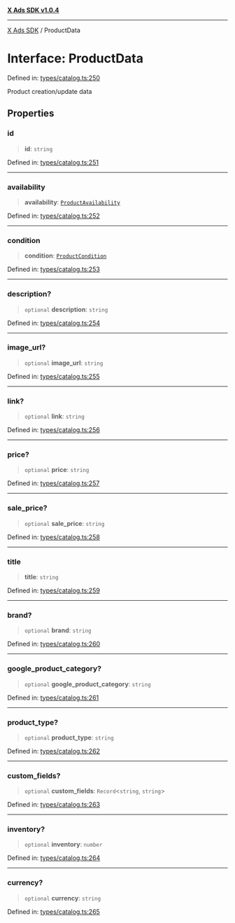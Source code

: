 [**X Ads SDK v1.0.4**](../README.md)

***

[X Ads SDK](../globals.md) / ProductData

# Interface: ProductData

Defined in: [types/catalog.ts:250](https://github.com/kage1020/x-ads-sdk/blob/main/src/types/catalog.ts#L250)

Product creation/update data

## Properties

### id

> **id**: `string`

Defined in: [types/catalog.ts:251](https://github.com/kage1020/x-ads-sdk/blob/main/src/types/catalog.ts#L251)

***

### availability

> **availability**: [`ProductAvailability`](../type-aliases/ProductAvailability.md)

Defined in: [types/catalog.ts:252](https://github.com/kage1020/x-ads-sdk/blob/main/src/types/catalog.ts#L252)

***

### condition

> **condition**: [`ProductCondition`](../type-aliases/ProductCondition.md)

Defined in: [types/catalog.ts:253](https://github.com/kage1020/x-ads-sdk/blob/main/src/types/catalog.ts#L253)

***

### description?

> `optional` **description**: `string`

Defined in: [types/catalog.ts:254](https://github.com/kage1020/x-ads-sdk/blob/main/src/types/catalog.ts#L254)

***

### image\_url?

> `optional` **image\_url**: `string`

Defined in: [types/catalog.ts:255](https://github.com/kage1020/x-ads-sdk/blob/main/src/types/catalog.ts#L255)

***

### link?

> `optional` **link**: `string`

Defined in: [types/catalog.ts:256](https://github.com/kage1020/x-ads-sdk/blob/main/src/types/catalog.ts#L256)

***

### price?

> `optional` **price**: `string`

Defined in: [types/catalog.ts:257](https://github.com/kage1020/x-ads-sdk/blob/main/src/types/catalog.ts#L257)

***

### sale\_price?

> `optional` **sale\_price**: `string`

Defined in: [types/catalog.ts:258](https://github.com/kage1020/x-ads-sdk/blob/main/src/types/catalog.ts#L258)

***

### title

> **title**: `string`

Defined in: [types/catalog.ts:259](https://github.com/kage1020/x-ads-sdk/blob/main/src/types/catalog.ts#L259)

***

### brand?

> `optional` **brand**: `string`

Defined in: [types/catalog.ts:260](https://github.com/kage1020/x-ads-sdk/blob/main/src/types/catalog.ts#L260)

***

### google\_product\_category?

> `optional` **google\_product\_category**: `string`

Defined in: [types/catalog.ts:261](https://github.com/kage1020/x-ads-sdk/blob/main/src/types/catalog.ts#L261)

***

### product\_type?

> `optional` **product\_type**: `string`

Defined in: [types/catalog.ts:262](https://github.com/kage1020/x-ads-sdk/blob/main/src/types/catalog.ts#L262)

***

### custom\_fields?

> `optional` **custom\_fields**: `Record`\<`string`, `string`\>

Defined in: [types/catalog.ts:263](https://github.com/kage1020/x-ads-sdk/blob/main/src/types/catalog.ts#L263)

***

### inventory?

> `optional` **inventory**: `number`

Defined in: [types/catalog.ts:264](https://github.com/kage1020/x-ads-sdk/blob/main/src/types/catalog.ts#L264)

***

### currency?

> `optional` **currency**: `string`

Defined in: [types/catalog.ts:265](https://github.com/kage1020/x-ads-sdk/blob/main/src/types/catalog.ts#L265)
